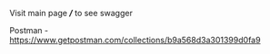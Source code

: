 Visit main page **_/_** to see swagger

Postman - https://www.getpostman.com/collections/b9a568d3a301399d0fa9